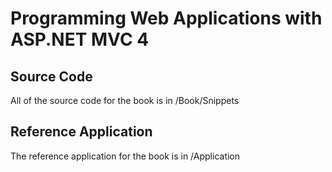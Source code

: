 # Programming Web Applications with ASP.NET MVC 4

## Source Code
All of the source code for the book is in /Book/Snippets

## Reference Application
The reference application for the book is in /Application
